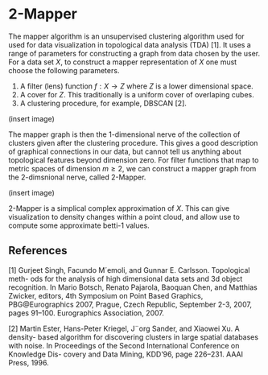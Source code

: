 # 2-Mapper

The mapper algorithm is an unsupervised clustering algorithm used for used for data visualization in topological data analysis (TDA) \[1\]. 
It uses a range of parameters for constructing a graph from data chosen by the user. For a data set $X$,
to construct a mapper representation of $X$ one must choose the following parameters.

1. A filter (lens) function $f:X\to Z$ where $Z$ is a lower dimensional space.
2. A cover for $Z$. This traditionally is a uniform cover of overlaping cubes.
3. A clustering procedure, for example, DBSCAN \[2\].

(insert image)

The mapper graph is then the 1-dimensional nerve of the collection of clusters given after the clustering procedure.
This gives a good description of graphical connections in our data, but cannot tell us anything about topological 
features beyond dimension zero.
For filter functions that map to metric spaces of dimension $m\geq 2$, 
we can construct a mapper graph from the 2-dimsnional nerve, called 2-Mapper.

(insert image)

2-Mapper is a simplical complex approximation of $X$. This can give visualization to density changes within a point cloud, 
and allow use to compute some approximate betti-1 values.


References
----------
\[1\] Gurjeet Singh, Facundo M´emoli, and Gunnar E. Carlsson. Topological meth-
ods for the analysis of high dimensional data sets and 3d object recognition.
In Mario Botsch, Renato Pajarola, Baoquan Chen, and Matthias Zwicker,
editors, 4th Symposium on Point Based Graphics, PBG@Eurographics 2007,
Prague, Czech Republic, September 2-3, 2007, pages 91–100. Eurographics
Association, 2007.

\[2\] Martin Ester, Hans-Peter Kriegel, J¨org Sander, and Xiaowei Xu. A density-
based algorithm for discovering clusters in large spatial databases with noise.
In Proceedings of the Second International Conference on Knowledge Dis-
covery and Data Mining, KDD’96, page 226–231. AAAI Press, 1996.
